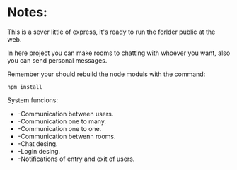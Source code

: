 # Notes:

This is a sever little of express, it's ready to run the forlder public at the web.

In here project you can make rooms to chatting with whoever you want, also you can send personal messages.

Remember your should rebuild the node moduls with the command: 

```
npm install
```

System funcions:
<ul>
  <li>
      -Communication between users.
  </li>
  <li>
      -Communication one to many.
  </li>
  <li>
      -Communication one to one.
  </li>
  <li>
      -Communication betwenn rooms.
  </li>
  <li>
      -Chat desing.
  </li>
  <li>
      -Login desing.
  </li>
  <li>
    -Notifications of entry and exit of users.
  </li>
</ul>




  
